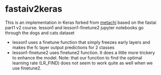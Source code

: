 # fastaiv2keras
This is an implementation in Keras forked from [metachi](https://github.com/metachi/fastaiv2keras) based on the fastai part1 v2 course.
lesson1 and lesson1-finetune2 jupyter notebooks go through the dogs and cats dataset

- lesson1 uses a finetune function that simply freezes early layers and makes the fc layer output predictions for 2 classes
- lesson1-finetune2 uses finetune2 function.  It does a little more trickery to enhance the model.  Note: that our function to find the optimal learning rate (LR_FIND) does not seem to work quite as well when we use finetune2.
